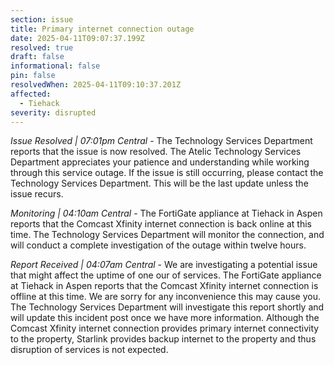 ```yaml
---
section: issue
title: Primary internet connection outage
date: 2025-04-11T09:07:37.199Z
resolved: true
draft: false
informational: false
pin: false
resolvedWhen: 2025-04-11T09:10:37.201Z
affected:
  - Tiehack
severity: disrupted
---
```

*Issue Resolved | 07:01pm Central* - The Technology Services Department reports that the issue is now resolved. The Atelic Technology Services Department appreciates your patience and understanding while working through this service outage. If the issue is still occurring, please contact the Technology Services Department. This will be the last update unless the issue recurs.

*Monitoring | 04:10am Central* - The FortiGate appliance at Tiehack in Aspen reports that the Comcast Xfinity internet connection is back online at this time. The Technology Services Department will monitor the connection, and will conduct a complete investigation of the outage within twelve hours.

*Report Received | 04:07am Central* - We are investigating a potential issue that might affect the uptime of one our of services. The FortiGate appliance at Tiehack in Aspen reports that the Comcast Xfinity internet connection is offline at this time. We are sorry for any inconvenience this may cause you. The Technology Services Department will investigate this report shortly and will update this incident post once we have more information. Although the Comcast Xfinity internet connection provides primary internet connectivity to the property, Starlink provides backup internet to the property and thus disruption of services is not expected.